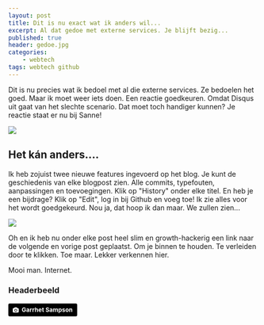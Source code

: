 ```yaml
---
layout: post
title: Dit is nu exact wat ik anders wil...
excerpt: Al dat gedoe met externe services. Je blijft bezig...
published: true
header: gedoe.jpg
categories: 
    - webtech
tags: webtech github
---
```

Dit is nu precies wat ik bedoel met al die externe services. Ze bedoelen het goed. Maar ik moet weer iets doen. Een reactie goedkeuren. Omdat Disqus uit gaat van het slechte scenario. Dat moet toch handiger kunnen? Je reactie staat er nu bij Sanne!

![][image-1]

## Het kán anders....
Ik heb zojuist twee nieuwe features ingevoerd op het blog. Je kunt de geschiedenis van elke blogpost zien. Alle commits, typefouten, aanpassingen en toevoegingen. Klik op "History" onder elke titel. En heb je een bijdrage? Klik op "Edit", log in bij Github en voeg toe! Ik zie alles voor het wordt goedgekeurd. Nou ja, dat hoop ik dan maar. We zullen zien...

![][image-2]

Oh en ik heb nu onder elke post heel slim en growth-hackerig een link naar de volgende en vorige post geplaatst. Om je binnen te houden. Te verleiden door te klikken. Toe maar. Lekker verkennen hier. 

Mooi man. Internet.

### Headerbeeld
<a style="background-color:black;color:white;text-decoration:none;padding:4px 6px;font-family:-apple-system, BlinkMacSystemFont, &quot;San Francisco&quot;, &quot;Helvetica Neue&quot;, Helvetica, Ubuntu, Roboto, Noto, &quot;Segoe UI&quot;, Arial, sans-serif;font-size:12px;font-weight:bold;line-height:1.2;display:inline-block;border-radius:3px;" href="https://unsplash.com/@garrhetsampson?utm_medium=referral&amp;utm_campaign=photographer-credit&amp;utm_content=creditBadge" target="_blank" rel="noopener noreferrer" title="Download free do whatever you want high-resolution photos from Garrhet Sampson"><span style="display:inline-block;padding:2px 3px;"><svg xmlns="http://www.w3.org/2000/svg" style="height:12px;width:auto;position:relative;vertical-align:middle;top:-1px;fill:white;" viewBox="0 0 32 32"><title>unsplash-logo</title><path d="M20.8 18.1c0 2.7-2.2 4.8-4.8 4.8s-4.8-2.1-4.8-4.8c0-2.7 2.2-4.8 4.8-4.8 2.7.1 4.8 2.2 4.8 4.8zm11.2-7.4v14.9c0 2.3-1.9 4.3-4.3 4.3h-23.4c-2.4 0-4.3-1.9-4.3-4.3v-15c0-2.3 1.9-4.3 4.3-4.3h3.7l.8-2.3c.4-1.1 1.7-2 2.9-2h8.6c1.2 0 2.5.9 2.9 2l.8 2.4h3.7c2.4 0 4.3 1.9 4.3 4.3zm-8.6 7.5c0-4.1-3.3-7.5-7.5-7.5-4.1 0-7.5 3.4-7.5 7.5s3.3 7.5 7.5 7.5c4.2-.1 7.5-3.4 7.5-7.5z"></path></svg></span><span style="display:inline-block;padding:2px 3px;">Garrhet Sampson</span></a>

[image-1]:	../images/commentgedoe.jpg
[image-2]:	../images/edithistory.jpg